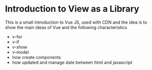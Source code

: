 # Introduction to View as a Library

This is a small introduction to Vue JS, used with CDN and the idea is to show the main ideas of Vue and the following characteristics

* v-for
* v-if
* v-show
* v-model
* how create components
* how updated and manage date between html and javascript
